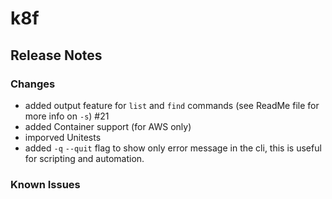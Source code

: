 # k8f 
## Release Notes
### Changes
- added output feature for `list` and `find`  commands (see ReadMe file for more info on `-s`) #21
- added Container support (for AWS only)
- imporved Unitests
- added `-q` `--quit` flag to show only error message in the cli, this is useful for scripting and automation.
### Known Issues
<!-- ## Contributors -->
<!-- ## Bugfix -->
<!-- ## Braking changes -->     
